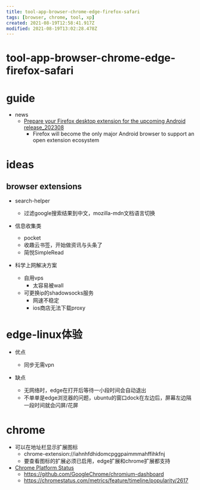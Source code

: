 ```yaml
---
title: tool-app-browser-chrome-edge-firefox-safari
tags: [browser, chrome, tool, xp]
created: 2021-08-19T12:58:41.917Z
modified: 2021-08-19T13:02:28.478Z
---
```


# tool-app-browser-chrome-edge-firefox-safari

# guide

- news
  - [Prepare your Firefox desktop extension for the upcoming Android release_202308](https://blog.mozilla.org/addons/2023/08/10/prepare-your-firefox-desktop-extension-for-the-upcoming-android-release/)
    - Firefox will become the only major Android browser to support an open extension ecosystem
# ideas

## browser extensions

- search-helper
  - 过滤google搜索结果到中文，mozilla-mdn文档语言切换

- 信息收集类
  - pocket
  - 收趣云书签，开始做资讯与头条了
  - 简悦SimpleRead

- 科学上网解决方案
  - 自用vps
    - 太容易被wall
  - 可更换ip的shadowsocks服务
    - 网速不稳定
    - ios商店无法下载proxy
# edge-linux体验
- 优点
  - 同步无需vpn

- 缺点
  - 无网络时，edge在打开后等待一小段时间会自动退出
  - 不单单是edge浏览器的问题，ubuntu的窗口dock在左边后，屏幕左边隔一段时间就会闪屏/花屏
# chrome
- 可以在地址栏显示扩展图标
  - chrome-extension://iahnhfdhidomcpggpaimmmahffihkfnj
  - 要查看图标的扩展必须已启用，edge扩展和chrome扩展都支持
- [Chrome Platform Status](https://chromestatus.com/features)
  - https://github.com/GoogleChrome/chromium-dashboard
  - https://chromestatus.com/metrics/feature/timeline/popularity/2617
